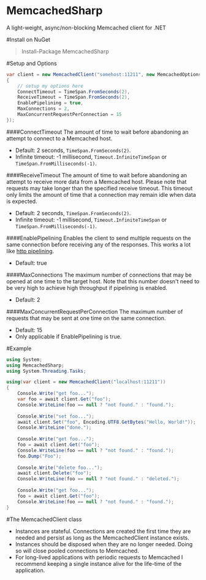 MemcachedSharp
==============

A light-weight, async/non-blocking Memcached client for .NET

#Install on NuGet

> Install-Package MemcachedSharp

#Setup and Options
```c#
var client = new MemcachedClient("somehost:11211", new MemcachedOptions
{
	// setup my options here
	ConnectTimeout = TimeSpan.FromSeconds(2),
	ReceiveTimeout = TimeSpan.FromSeconds(2),
	EnablePipelining = true,
	MaxConnections = 2,
	MaxConcurrentRequestPerConnection = 15
});
```
####ConnectTimeout
The amount of time to wait before abandoning an attempt to connect to a Memcached host.
* Default: 2 seconds, ```TimeSpan.FromSeconds(2)```.
* Infinite timeout: -1 millisecond, ```Timeout.InfiniteTimeSpan``` or ```TimeSpan.FromMilliseconds(-1)```.

####ReceiveTimeout
The amount of time to wait before abandoning an attempt to receive more data from a Memcached host.
Please note that requests may take longer than the specified receive timeout. This timeout only limits the amount of time that a connection may remain idle when data is expected.
* Default: 2 seconds, ```TimeSpan.FromSeconds(2)```.
* Infinite timeout: -1 millisecond, ```Timeout.InfiniteTimeSpan``` or ```TimeSpan.FromMilliseconds(-1)```.

####EnablePipelining
Enables the client to send multiple requests on the same connection before receiving any of the responses. This works a lot like [http pipelining](http://en.wikipedia.org/wiki/HTTP_pipelining).
* Default: true

####MaxConnections
The maximum number of connections that may be opened at one time to the target host. Note that this number doesn't need to be very high to achieve high throughput if pipelining is enabled.
* Default: 2

####MaxConcurrentRequestPerConnection
The maximum number of requests that may be sent at one time on the same connection.
* Default: 15
* Only applicable if EnablePipelining is true.

#Example

```c#
using System;
using MemcachedSharp;
using System.Threading.Tasks;

using(var client = new MemcachedClient("localhost:11211"))
{
	Console.Write("get foo...");
	var foo = await client.Get("foo");
	Console.WriteLine(foo == null ? "not found." : "found.");
	
	Console.Write("set foo...");
	await client.Set("foo", Encoding.UTF8.GetBytes("Hello, World!"));
	Console.WriteLine("done.");
	
	Console.Write("get foo...");
	foo = await client.Get("foo");
	Console.WriteLine(foo == null ? "not found." : "found.");
	foo.Dump("Foo");
	
	Console.Write("delete foo...");
	await client.Delete("foo");
	Console.WriteLine(foo == null ? "not found." : "deleted.");
	
	Console.Write("get foo...");
	foo = await client.Get("foo");
	Console.WriteLine(foo == null ? "not found." : "found.");
}
```

#The MemcachedClient class

* Instances are stateful. Connections are created the first time they are needed and persist as long as the MemcachedClient instance exists.
* Instances should be disposed when they are no longer needed. Doing so will close pooled connections to Memcached.
* For long-lived applications with periodic requests to Memcached I recommend keeping a single instance alive for the life-time of the application.

